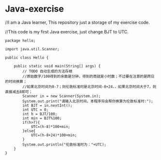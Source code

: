 # Java-exercise

//I am a Java learner, This repository just a storage of my exercise code.

//This code is my first Java exercise, just change BJT to UTC.

	package hello;
	
	import java.util.Scanner;
	
	public class Hello {
	
		public static void main(String[] args) {
			// TODO 自动生成的方法存根
			//原始数字/100得到的余数是分钟，得到的商就是小时数；不过要在注意的是跨日的时间换算；
			//如果北京时间为0-7；则伦敦标准时是北京时间-8+24，，如果北京时间大于7，则直接减去8即可；
			Scanner in = new Scanner(System.in);
			System.out.print("请输入北京时间，本程序将会帮你换算为伦敦标准时:");
			int BJT = in.nextInt();
			int UTC = 0; 
			int h = BJT/100;
			int min = BJT%100;
			if(h>7){
				UTC=(h-8)*100+min;
			}else{
				UTC=(h-8+24)*100+min;
			}
			System.out.println("伦敦标准时为："+UTC);
		}
	}
